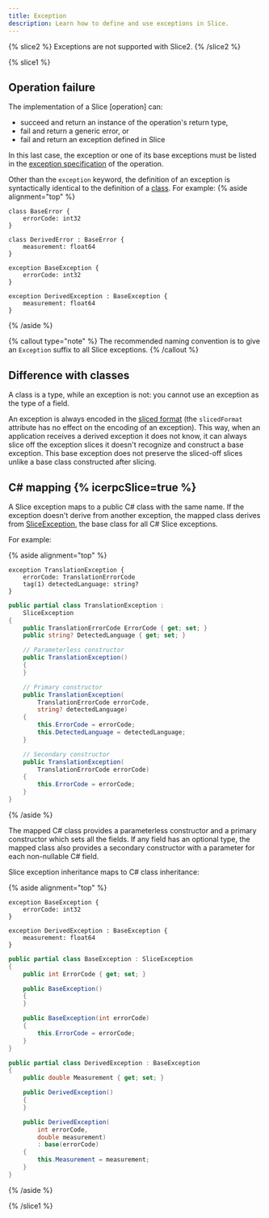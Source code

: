 ```yaml
---
title: Exception
description: Learn how to define and use exceptions in Slice.
---
```


{% slice2 %}
Exceptions are not supported with Slice2.
{% /slice2 %}

{% slice1 %}

## Operation failure

The implementation of a Slice [operation] can:

- succeed and return an instance of the operation's return type,
- fail and return a generic error, or
- fail and return an exception defined in Slice

In this last case, the exception or one of its base exceptions must be listed in the
[exception specification][exception-specification] of the operation.

Other than the `exception` keyword, the definition of an exception is syntactically identical to the definition of
a [class](class-types). For example:
{% aside alignment="top" %}

```slice
class BaseError {
    errorCode: int32
}

class DerivedError : BaseError {
    measurement: float64
}
```

```slice
exception BaseException {
    errorCode: int32
}

exception DerivedException : BaseException {
    measurement: float64
}
```

{% /aside %}

{% callout type="note" %}
The recommended naming convention is to give an `Exception` suffix to all Slice exceptions.
{% /callout %}

## Difference with classes

A class is a type, while an exception is not: you cannot use an exception as the type of a field.

An exception is always encoded in the [sliced format][sliced-format] (the `slicedFormat` attribute has no effect on
the encoding of an exception). This way, when an application receives a derived exception it does not know, it can
always slice off the exception slices it doesn't recognize and construct a base exception. This base exception does not
preserve the sliced-off slices unlike a base class constructed after slicing.

## C# mapping {% icerpcSlice=true %}

A Slice exception maps to a public C# class with the same name. If the exception doesn't derive from another exception,
the mapped class derives from [SliceException], the base class for all C# Slice exceptions.

For example:

{% aside alignment="top" %}

```slice
exception TranslationException {
    errorCode: TranslationErrorCode
    tag(1) detectedLanguage: string?
}
```

```csharp
public partial class TranslationException :
    SliceException
{
    public TranslationErrorCode ErrorCode { get; set; }
    public string? DetectedLanguage { get; set; }

    // Parameterless constructor
    public TranslationException()
    {
    }

    // Primary constructor
    public TranslationException(
        TranslationErrorCode errorCode,
        string? detectedLanguage)
    {
        this.ErrorCode = errorCode;
        this.DetectedLanguage = detectedLanguage;
    }

    // Secondary constructor
    public TranslationException(
        TranslationErrorCode errorCode)
    {
        this.ErrorCode = errorCode;
    }
}
```

{% /aside %}

The mapped C# class provides a parameterless constructor and a primary constructor which sets all the fields. If any
field has an optional type, the mapped class also provides a secondary constructor with a parameter for each
non-nullable C# field.

Slice exception inheritance maps to C# class inheritance:

{% aside alignment="top" %}

```slice
exception BaseException {
    errorCode: int32
}

exception DerivedException : BaseException {
    measurement: float64
}
```

```csharp
public partial class BaseException : SliceException
{
    public int ErrorCode { get; set; }

    public BaseException()
    {
    }

    public BaseException(int errorCode)
    {
        this.ErrorCode = errorCode;
    }
}

public partial class DerivedException : BaseException
{
    public double Measurement { get; set; }

    public DerivedException()
    {
    }

    public DerivedException(
        int errorCode,
        double measurement)
        : base(errorCode)
    {
        this.Measurement = measurement;
    }
}
```

{% /aside %}

[exception-specification]: operation#exception-specification
[sliced-format]: class-types#slicing

[SliceException]: csharp:ZeroC.Slice.SliceException

{% /slice1 %}
